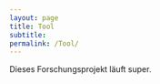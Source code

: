 ```yaml
---
layout: page
title: Tool
subtitle:
permalink: /Tool/
---
```


Dieses Forschungsprojekt läuft super.
